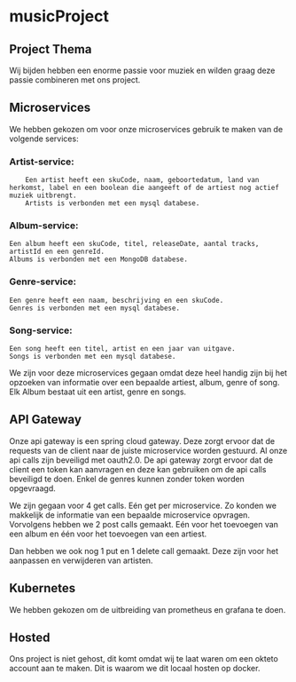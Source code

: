 # musicProject

## Project Thema
Wij bijden hebben een enorme passie voor muziek en wilden graag deze passie combineren met ons project. 

## Microservices
We hebben gekozen om voor onze microservices gebruik te maken van de volgende services:
### Artist-service:
        Een artist heeft een skuCode, naam, geboortedatum, land van herkomst, label en een boolean die aangeeft of de artiest nog actief muziek uitbrengt. 
        Artists is verbonden met een mysql databese. 
### Album-service:
    Een album heeft een skuCode, titel, releaseDate, aantal tracks, artistId en een genreId.
    Albums is verbonden met een MongoDB databese. 
### Genre-service:
    Een genre heeft een naam, beschrijving en een skuCode.
    Genres is verbonden met een mysql databese. 
### Song-service:
    Een song heeft een titel, artist en een jaar van uitgave.
    Songs is verbonden met een mysql databese. 

We zijn voor deze microservices gegaan omdat deze heel handig zijn bij het opzoeken van informatie over een bepaalde artiest, album, genre of song.
Elk Album bestaat uit een artist, genre en songs.

## API Gateway
Onze api gateway is een spring cloud gateway. Deze zorgt ervoor dat de requests van de client naar de juiste microservice worden gestuurd.
Al onze api calls zijn beveiligd met oauth2.0. De api gateway zorgt ervoor dat de client een token kan aanvragen en deze kan gebruiken om de api calls beveiligd te doen.
Enkel de genres kunnen zonder token worden opgevraagd.

We zijn gegaan voor 4 get calls. Eén get per microservice. Zo konden we makkelijk de informatie van een bepaalde microservice opvragen. Vorvolgens hebben we 2 post calls gemaakt. Eén voor het toevoegen van een album en één voor het toevoegen van een artiest.

Dan hebben we ook nog 1 put en 1 delete call gemaakt. Deze zijn voor het aanpassen en verwijderen van artisten.

## Kubernetes
We hebben gekozen om de uitbreiding van prometheus en grafana te doen. 

## Hosted
Ons project is niet gehost, dit komt omdat wij te laat waren om een okteto account aan te maken. Dit is waarom we dit locaal hosten op docker.